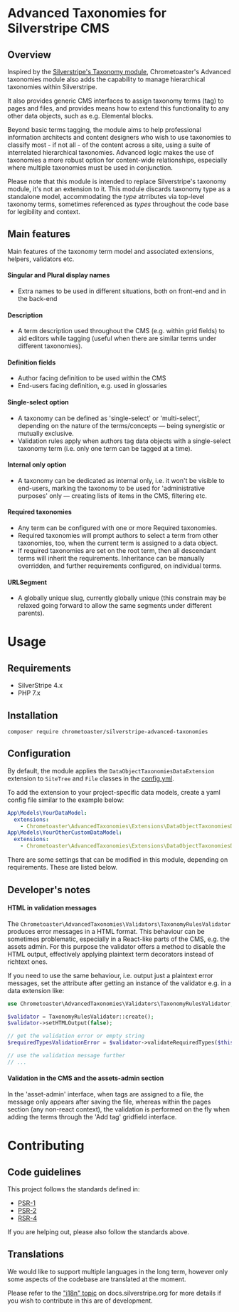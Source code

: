 # Advanced Taxonomies for Silverstripe CMS

## Overview

Inspired by the [Silverstripe's Taxonomy module](https://github.com/silverstripe/silverstripe-taxonomy),
Chrometoaster's Advanced taxonomies module also adds the capability to manage hierarchical taxonomies
within Silverstripe.

It also provides generic CMS interfaces to assign taxonomy terms (tag) to pages and files, and provides means how to
extend this functionality to any other data objects, such as e.g. Elemental blocks.

Beyond basic terms tagging, the module aims to help professional information architects and content designers who wish
to use taxonomies to classify most - if not all - of the content across a site, using a suite of interrelated
hierarchical taxonomies. Advanced logic
makes the use of taxonomies a more robust option for content-wide relationships, especially where multiple taxonomies
must be used in conjunction.

Please note that this module is intended to replace Silverstripe's taxonomy module, it's not an extension to it.
This module discards taxonomy type as a standalone model, accommodating the _type_ atrributes via top-level
taxonomy terms, sometimes referenced as _types_ throughout the code base for legibility and context.


## Main features

Main features of the taxonomy term model and associated extensions, helpers, validators etc.

#### Singular and Plural display names
- Extra names to be used in different situations, both on front-end and in the back-end

#### Description
- A term description used throughout the CMS (e.g. within grid fields) to aid editors while tagging (useful when there are
similar terms under different taxonomies).

#### Definition fields
- Author facing definition to be used within the CMS
- End-users facing definition, e.g. used in glossaries

#### Single-select option
- A taxonomy can be defined as 'single-select' or 'multi-select', depending on the nature of the
terms/concepts — being synergistic or mutually exclusive.
- Validation rules apply when authors tag data objects with a single-select taxonomy term (i.e. only one term
can be tagged at a time).

#### Internal only option
- A taxonomy can be dedicated as internal only, i.e. it won't be visible to end-users, marking the taxonomy to be used
for 'administrative purposes' only — creating lists of items in the CMS, filtering etc.

#### Required taxonomies
- Any term can be configured with one or more Required taxonomies.
- Required taxonomies will prompt authors to select a term from other taxonomies, too, when the current term is
assigned to a data object.
- If required taxonomies are set on the root term, then all descendant terms will inherit the requirements.
Inheritance can be manually overridden, and further requirements configured, on individual terms.

#### URLSegment
- A globally unique slug, currently globally unique (this constrain may be relaxed going forward to allow the same
segments under different parents).


# Usage

## Requirements

* SilverStripe 4.x
* PHP 7.x

## Installation

```composer
composer require chrometoaster/silverstripe-advanced-taxonomies
```

## Configuration

By default, the module applies the `DataObjectTaxonomiesDataExtension` extension to `SiteTree` and `File` classes
in the [config.yml](_config/config.yml).

To add the extension to your project-specific data models, create a yaml config file similar to the example below:

```yaml
App\Models\YourDataModel:
  extensions:
    - Chrometoaster\AdvancedTaxonomies\Extensions\DataObjectTaxonomiesDataExtension
App\Models\YourOtherCustomDataModel:
  extensions:
    - Chrometoaster\AdvancedTaxonomies\Extensions\DataObjectTaxonomiesDataExtension
```

There are some settings that can be modified in this module, depending on requirements. These are listed below.

## Developer's notes

#### HTML in validation messages

The `Chrometoaster\AdvancedTaxonomies\Validators\TaxonomyRulesValidator` produces error messages in a HTML format.
This behaviour can be sometimes problematic, especially in a React-like parts of the CMS, e.g. the assets admin.
For this purpose the validator offers a method to disable the HTML output, effectively applying plaintext term
decorators instead of richtext ones.

If you need to use the same behaviour, i.e. output just a plaintext error messages, set the attribute after
getting an instance of the validator e.g. in a data extension like:

```php
use Chrometoaster\AdvancedTaxonomies\Validators\TaxonomyRulesValidator;

$validator = TaxonomyRulesValidator::create();
$validator->setHTMLOutput(false);

// get the validation error or empty string
$requiredTypesValidationError = $validator->validateRequiredTypes($this->getOwner()->Tags());

// use the validation message further
// ...
```

#### Validation in the CMS and the assets-admin section

In the 'asset-admin' interface, when tags are assigned to a file, the message only appears after saving the file, whereas
within the pages section (any non-react context), the validation is performed on the fly when adding the terms through
the 'Add tag' gridfield interface.


# Contributing

## Code guidelines

This project follows the standards defined in:

* [PSR-1](http://www.php-fig.org/psr/psr-1/)
* [PSR-2](http://www.php-fig.org/psr/psr-2/)
* [RSR-4](http://www.php-fig.org/psr/psr-4/)

If you are helping out, please also follow the standards above.

## Translations

We would like to support multiple languages in the long term, however only some aspects of the codebase are
translated at the moment.

Please refer to the ["i18n" topic](https://docs.silverstripe.org/en/developer_guides/i18n/) on docs.silverstripe.org
for more details if you wish to contribute in this are of development.
